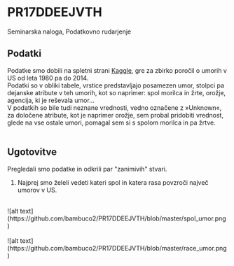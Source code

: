 # PR17DDEEJVTH
Seminarska naloga, Podatkovno rudarjenje

## Podatki

Podatke smo dobili na spletni strani [Kaggle](https://www.kaggle.com/murderaccountability/homicide-reports), gre za zbirko poročil o umorih v US od leta 1980 pa do 2014.<br/>
Podatki so v obliki tabele, vrstice predstavljajo posamezen umor, stolpci pa dejanske atribute v teh umorih, kot so naprimer: spol morilca in žrte, orožje, agencija, ki je reševala umor...<br/>
V podatkih so bile tudi neznane vrednosti, vedno označene z »Unknown«, za določene atribute, kot je naprimer orožje, sem probal pridobiti vrednost, glede na vse ostale umori, pomagal sem si s spolom morilca in pa žrtve.<br/>
<br/>

## Ugotovitve

Pregledali smo podatke in odkrili par "zanimivih" stvari.<br/>
1) Najprej smo želeli vedeti kateri spol in katera rasa povzroči največ umorov v US.<br/>
<br/>
![alt text](https://github.com/bambuco2/PR17DDEEJVTH/blob/master/spol_umor.png)
<br/>
<br/>
![alt text](https://github.com/bambuco2/PR17DDEEJVTH/blob/master/race_umor.png)



